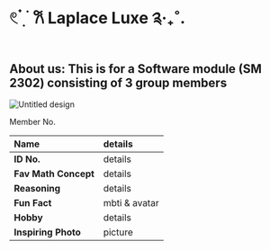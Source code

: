 # 𓏲 ๋࣭  ࣪ 𐙚 Laplace Luxe ༉‧₊˚.
## About us: This is for a Software module (SM 2302) consisting of 3 group members

![Untitled design](https://github.com/user-attachments/assets/a6f48b5f-11a1-4876-b520-ff05f363e7d5)

Member No.

|**Name**            |details      |
|:-------------------|:------------|
|**ID No.**          |details      |
|**Fav Math Concept**|details      |
|**Reasoning**       |details      |
|**Fun Fact**        |mbti & avatar|
|**Hobby**           |details      |
|**Inspiring Photo** |picture      |
